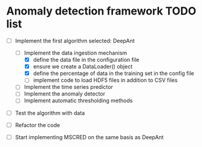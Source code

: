 # Anomaly detection framework TODO list

- [ ] Implement the first algorithm selected: DeepAnt
    - [ ] Implement the data ingestion mechanism
        - [X] define the data file in the configuration file
        - [X] ensure we create a DataLoader() object
        - [X] define the percentage of data in the training set in the config file
        - [ ] implement code to load HDF5 files in addition to CSV files
    - [ ] Implement the time series predictor
    - [ ] Implement the anomaly detector
    - [ ] Implement automatic thresholding methods
- [ ] Test the algorithm with data
- [ ] Refactor the code
- [ ] Start implementing MSCRED on the same basis as DeepAnt

